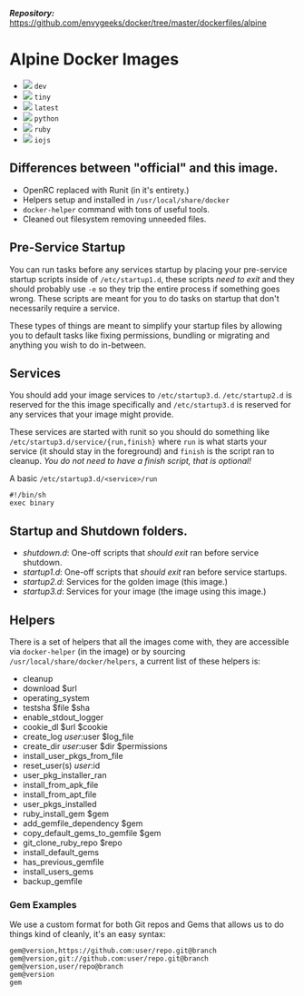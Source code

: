 ***Repository:*** https://github.com/envygeeks/docker/tree/master/dockerfiles/alpine

# Alpine Docker Images

* [![](https://badge.imagelayers.io/envygeeks/alpine:dev.svg)][dev] `dev`
* [![](https://badge.imagelayers.io/envygeeks/alpine:tiny.svg)][tiny] `tiny`
* [![](https://badge.imagelayers.io/envygeeks/alpine:latest.svg)][latest] `latest`
* [![](https://badge.imagelayers.io/envygeeks/alpine:python.svg)][python] `python`
* [![](https://badge.imagelayers.io/envygeeks/alpine:ruby.svg)][ruby] `ruby`
* [![](https://badge.imagelayers.io/envygeeks/alpine:iojs.svg)][iojs] `iojs`

[ruby]:   https://imagelayers.io?images=envygeeks/alpine:ruby
[tiny]:   https://imagelayers.io?images=envygeeks/alpine:tiny
[latest]: https://imagelayers.io?images=envygeeks/alpine:tiny
[python]: https://imagelayers.io?images=envygeeks/alpine:python
[dev]:    https://imagelayers.io?images=envygeeks/alpine:dev
[iojs]:   https://imagelayers.io?images=envygeeks/alpine:iojs

## Differences between "official" and this image.

* OpenRC replaced with Runit (in it's entirety.)
* Helpers setup and installed in `/usr/local/share/docker`
* `docker-helper` command with tons of useful tools.
* Cleaned out filesystem removing unneeded files.

## Pre-Service Startup

You can run tasks before any services startup by placing your pre-service
startup scripts inside of `/etc/startup1.d`, these scripts *need to exit* and
they should probably use `-e` so they trip the entire process if something goes
wrong.  These scripts are meant for you to do tasks on startup that don't
necessarily require a service.

These types of things are meant to simplify your startup files by allowing you
to default tasks like fixing permissions, bundling or migrating and anything you
wish to do in-between.

## Services

You should add your image services to `/etc/startup3.d`.  `/etc/startup2.d` is
reserved for the this image specifically and `/etc/startup3.d` is reserved for
any services that your image might provide.

These services are started with runit so you should do something like
`/etc/startup3.d/service/{run,finish}` where `run` is what starts your service
(it should stay in the foreground) and `finish` is the script ran to cleanup.
*You do not need to have a finish script, that is optional!*

A basic `/etc/startup3.d/<service>/run`

```shell
#!/bin/sh
exec binary
```

## Startup and Shutdown folders.

* *shutdown.d*: One-off scripts that *should exit* ran before service shutdown.
* *startup1.d*: One-off scripts that *should exit* ran before service startups.
* *startup2.d*: Services for the golden image (this image.)
* *startup3.d*: Services for your image (the image using this image.)

## Helpers

There is a set of helpers that all the images come with, they are accessible via
`docker-helper` (in the image) or by sourcing `/usr/local/share/docker/helpers`,
a current list of these helpers is:

* cleanup
* download $url
* operating_system
* testsha $file $sha
* enable_stdout_logger
* cookie_dl $url $cookie
* create_log $user:$user $log_file
* create_dir $user:$user $dir $permissions
* install_user_pkgs_from_file
* reset_user(s) $user:$id
* user_pkg_installer_ran
* install_from_apk_file
* install_from_apt_file
* user_pkgs_installed
* ruby_install_gem $gem
* add_gemfile_dependency $gem
* copy_default_gems_to_gemfile $gem
* git_clone_ruby_repo $repo
* install_default_gems
* has_previous_gemfile
* install_users_gems
* backup_gemfile

### Gem Examples

We use a custom format for both Git repos and Gems that allows us to do things
kind of cleanly, it's an easy syntax:

```
gem@version,https://github.com:user/repo.git@branch
gem@version,git://github.com:user/repo.git@branch
gem@version,user/repo@branch
gem@version
gem
```
